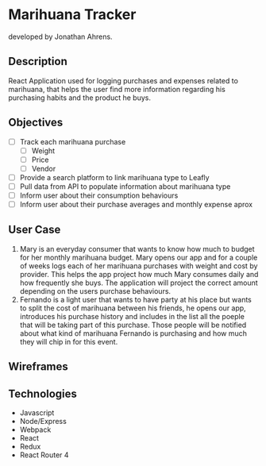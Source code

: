 # Marihuana Tracker

developed by Jonathan Ahrens.  

## Description
React Application used for logging purchases and expenses related to marihuana, that helps the user find more information regarding his purchasing habits and the product he buys.  

## Objectives
- [ ] Track each marihuana purchase
    - [ ] Weight
    - [ ] Price
    - [ ] Vendor
- [ ] Provide a search platform to link marihuana type to Leafly
- [ ] Pull data from API to populate information about marihuana type
- [ ] Inform user about their consumption behaviours
- [ ] Inform user about their purchase averages and monthly expense aprox

## User Case
1. Mary is an everyday consumer that wants to know how much to budget for her monthly marihuana budget. Mary opens our app and for a couple of weeks logs each of her marihuana purchases with weight and cost by provider. This helps the app project how much Mary consumes daily and how frequently she buys. The application will project the correct amount depending on the users purchase behaviours.  
2. Fernando is a light user that wants to have party at his place but wants to split the cost of marihuana between his friends, he opens our app, introduces his purchase history and includes in the list all the poeple that will be taking part of this purchase. Those people will be notified about what kind of marihuana Fernando is purchasing and how much they will chip in for this event. 

## Wireframes

## Technologies
- Javascript
- Node/Express
- Webpack
- React
- Redux
- React Router 4
